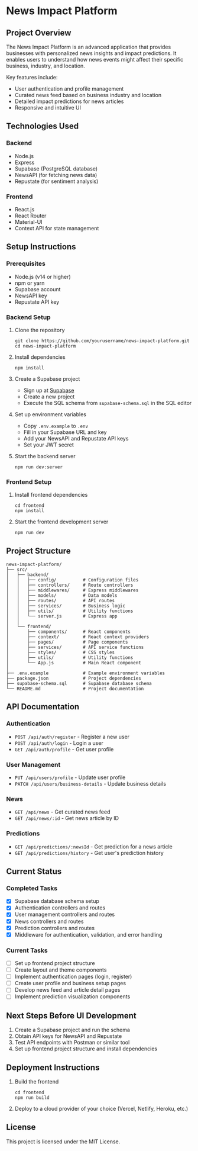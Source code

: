 # News Impact Platform

## Project Overview
The News Impact Platform is an advanced application that provides businesses with personalized news insights and impact predictions. It enables users to understand how news events might affect their specific business, industry, and location.

Key features include:
- User authentication and profile management
- Curated news feed based on business industry and location
- Detailed impact predictions for news articles
- Responsive and intuitive UI

## Technologies Used

### Backend
- Node.js
- Express
- Supabase (PostgreSQL database)
- NewsAPI (for fetching news data)
- Repustate (for sentiment analysis)

### Frontend
- React.js
- React Router
- Material-UI
- Context API for state management

## Setup Instructions

### Prerequisites
- Node.js (v14 or higher)
- npm or yarn
- Supabase account
- NewsAPI key
- Repustate API key

### Backend Setup
1. Clone the repository
   ```
   git clone https://github.com/yourusername/news-impact-platform.git
   cd news-impact-platform
   ```

2. Install dependencies
   ```
   npm install
   ```

3. Create a Supabase project
   - Sign up at [Supabase](https://supabase.com/)
   - Create a new project
   - Execute the SQL schema from `supabase-schema.sql` in the SQL editor

4. Set up environment variables
   - Copy `.env.example` to `.env`
   - Fill in your Supabase URL and key
   - Add your NewsAPI and Repustate API keys
   - Set your JWT secret

5. Start the backend server
   ```
   npm run dev:server
   ```

### Frontend Setup
1. Install frontend dependencies
   ```
   cd frontend
   npm install
   ```

2. Start the frontend development server
   ```
   npm run dev
   ```

## Project Structure
```
news-impact-platform/
├── src/
│   ├── backend/
│   │   ├── config/          # Configuration files
│   │   ├── controllers/     # Route controllers
│   │   ├── middlewares/     # Express middlewares
│   │   ├── models/          # Data models
│   │   ├── routes/          # API routes
│   │   ├── services/        # Business logic
│   │   ├── utils/           # Utility functions
│   │   └── server.js        # Express app
│   │
│   └── frontend/
│       ├── components/      # React components
│       ├── context/         # React context providers
│       ├── pages/           # Page components
│       ├── services/        # API service functions
│       ├── styles/          # CSS styles
│       ├── utils/           # Utility functions
│       └── App.js           # Main React component
│
├── .env.example             # Example environment variables
├── package.json             # Project dependencies
├── supabase-schema.sql      # Supabase database schema
└── README.md                # Project documentation
```

## API Documentation

### Authentication
- `POST /api/auth/register` - Register a new user
- `POST /api/auth/login` - Login a user
- `GET /api/auth/profile` - Get user profile

### User Management
- `PUT /api/users/profile` - Update user profile
- `PATCH /api/users/business-details` - Update business details

### News
- `GET /api/news` - Get curated news feed
- `GET /api/news/:id` - Get news article by ID

### Predictions
- `GET /api/predictions/:newsId` - Get prediction for a news article
- `GET /api/predictions/history` - Get user's prediction history

## Current Status

### Completed Tasks
- [x] Supabase database schema setup
- [x] Authentication controllers and routes
- [x] User management controllers and routes
- [x] News controllers and routes
- [x] Prediction controllers and routes
- [x] Middleware for authentication, validation, and error handling

### Current Tasks
- [ ] Set up frontend project structure
- [ ] Create layout and theme components
- [ ] Implement authentication pages (login, register)
- [ ] Create user profile and business setup pages
- [ ] Develop news feed and article detail pages
- [ ] Implement prediction visualization components

## Next Steps Before UI Development
1. Create a Supabase project and run the schema
2. Obtain API keys for NewsAPI and Repustate
3. Test API endpoints with Postman or similar tool
4. Set up frontend project structure and install dependencies

## Deployment Instructions
1. Build the frontend
   ```
   cd frontend
   npm run build
   ```

2. Deploy to a cloud provider of your choice (Vercel, Netlify, Heroku, etc.)

## License
This project is licensed under the MIT License. 